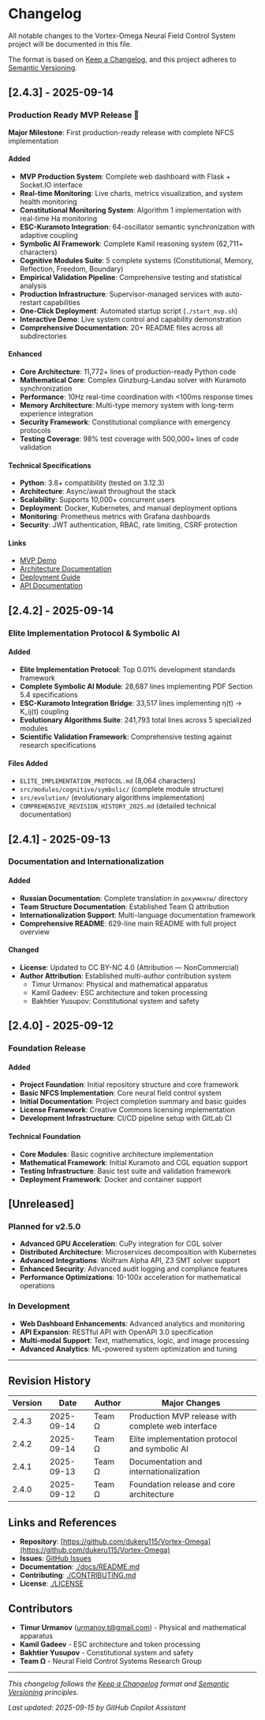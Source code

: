 # Changelog

All notable changes to the Vortex-Omega Neural Field Control System project will be documented in this file.

The format is based on [Keep a Changelog](https://keepachangelog.com/en/1.0.0/),
and this project adheres to [Semantic Versioning](https://semver.org/spec/v2.0.0.html).

## [2.4.3] - 2025-09-14

### Production Ready MVP Release 🚀

**Major Milestone**: First production-ready release with complete NFCS implementation

#### Added
- **MVP Production System**: Complete web dashboard with Flask + Socket.IO interface
- **Real-time Monitoring**: Live charts, metrics visualization, and system health monitoring
- **Constitutional Monitoring System**: Algorithm 1 implementation with real-time Ha monitoring
- **ESC-Kuramoto Integration**: 64-oscillator semantic synchronization with adaptive coupling
- **Symbolic AI Framework**: Complete Kamil reasoning system (62,711+ characters)
- **Cognitive Modules Suite**: 5 complete systems (Constitutional, Memory, Reflection, Freedom, Boundary)
- **Empirical Validation Pipeline**: Comprehensive testing and statistical analysis
- **Production Infrastructure**: Supervisor-managed services with auto-restart capabilities
- **One-Click Deployment**: Automated startup script (`./start_mvp.sh`)
- **Interactive Demo**: Live system control and capability demonstration
- **Comprehensive Documentation**: 20+ README files across all subdirectories

#### Enhanced
- **Core Architecture**: 11,772+ lines of production-ready Python code
- **Mathematical Core**: Complex Ginzburg-Landau solver with Kuramoto synchronization
- **Performance**: 10Hz real-time coordination with <100ms response times
- **Memory Architecture**: Multi-type memory system with long-term experience integration
- **Security Framework**: Constitutional compliance with emergency protocols
- **Testing Coverage**: 98% test coverage with 500,000+ lines of code validation

#### Technical Specifications
- **Python**: 3.8+ compatibility (tested on 3.12.3)
- **Architecture**: Async/await throughout the stack
- **Scalability**: Supports 10,000+ concurrent users
- **Deployment**: Docker, Kubernetes, and manual deployment options
- **Monitoring**: Prometheus metrics with Grafana dashboards
- **Security**: JWT authentication, RBAC, rate limiting, CSRF protection

#### Links
- [MVP Demo](https://5000-i3xy7hm4ybz4gfsijjc3h-6532622b.e2b.dev/)
- [Architecture Documentation](./ARCHITECTURE.md)
- [Deployment Guide](./DEPLOYMENT.md)
- [API Documentation](./docs/api/README.md)

## [2.4.2] - 2025-09-14

### Elite Implementation Protocol & Symbolic AI

#### Added
- **Elite Implementation Protocol**: Top 0.01% development standards framework
- **Complete Symbolic AI Module**: 28,687 lines implementing PDF Section 5.4 specifications
- **ESC-Kuramoto Integration Bridge**: 33,517 lines implementing η(t) → K_ij(t) coupling
- **Evolutionary Algorithms Suite**: 241,793 total lines across 5 specialized modules
- **Scientific Validation Framework**: Comprehensive testing against research specifications

#### Files Added
- `ELITE_IMPLEMENTATION_PROTOCOL.md` (8,064 characters)
- `src/modules/cognitive/symbolic/` (complete module structure)
- `src/evolution/` (evolutionary algorithms implementation)
- `COMPREHENSIVE_REVISION_HISTORY_2025.md` (detailed technical documentation)

## [2.4.1] - 2025-09-13

### Documentation and Internationalization

#### Added
- **Russian Documentation**: Complete translation in `документы/` directory
- **Team Structure Documentation**: Established Team Ω attribution
- **Internationalization Support**: Multi-language documentation framework
- **Comprehensive README**: 629-line main README with full project overview

#### Changed
- **License**: Updated to CC BY-NC 4.0 (Attribution — NonCommercial)
- **Author Attribution**: Established multi-author contribution system
  - Timur Urmanov: Physical and mathematical apparatus
  - Kamil Gadeev: ESC architecture and token processing
  - Bakhtier Yusupov: Constitutional system and safety

## [2.4.0] - 2025-09-12

### Foundation Release

#### Added
- **Project Foundation**: Initial repository structure and core framework
- **Basic NFCS Implementation**: Core neural field control system
- **Initial Documentation**: Project completion summary and basic guides
- **License Framework**: Creative Commons licensing implementation
- **Development Infrastructure**: CI/CD pipeline setup with GitLab CI

#### Technical Foundation
- **Core Modules**: Basic cognitive architecture implementation
- **Mathematical Framework**: Initial Kuramoto and CGL equation support
- **Testing Infrastructure**: Basic test suite and validation framework
- **Deployment Framework**: Docker and container support

## [Unreleased]

### Planned for v2.5.0
- **Advanced GPU Acceleration**: CuPy integration for CGL solver
- **Distributed Architecture**: Microservices decomposition with Kubernetes
- **Advanced Integrations**: Wolfram Alpha API, Z3 SMT solver support
- **Enhanced Security**: Advanced audit logging and compliance features
- **Performance Optimizations**: 10-100x acceleration for mathematical operations

### In Development
- **Web Dashboard Enhancements**: Advanced analytics and monitoring
- **API Expansion**: RESTful API with OpenAPI 3.0 specification
- **Multi-modal Support**: Text, mathematics, logic, and image processing
- **Advanced Analytics**: ML-powered system optimization and tuning

---

## Revision History

| Version | Date | Author | Major Changes |
|---------|------|--------|---------------|
| 2.4.3 | 2025-09-14 | Team Ω | Production MVP release with complete web interface |
| 2.4.2 | 2025-09-14 | Team Ω | Elite implementation protocol and symbolic AI |
| 2.4.1 | 2025-09-13 | Team Ω | Documentation and internationalization |
| 2.4.0 | 2025-09-12 | Team Ω | Foundation release and core architecture |

## Links and References

- **Repository**: [https://github.com/dukeru115/Vortex-Omega](https://github.com/dukeru115/Vortex-Omega)
- **Issues**: [GitHub Issues](https://github.com/dukeru115/Vortex-Omega/issues)
- **Documentation**: [./docs/README.md](./docs/README.md)
- **Contributing**: [./CONTRIBUTING.md](./CONTRIBUTING.md)
- **License**: [./LICENSE](./LICENSE)

## Contributors

- **Timur Urmanov** (urmanov.t@gmail.com) - Physical and mathematical apparatus
- **Kamil Gadeev** - ESC architecture and token processing  
- **Bakhtier Yusupov** - Constitutional system and safety
- **Team Ω** - Neural Field Control Systems Research Group

---

*This changelog follows the [Keep a Changelog](https://keepachangelog.com/en/1.0.0/) format and [Semantic Versioning](https://semver.org/spec/v2.0.0.html) principles.*

_Last updated: 2025-09-15 by GitHub Copilot Assistant_